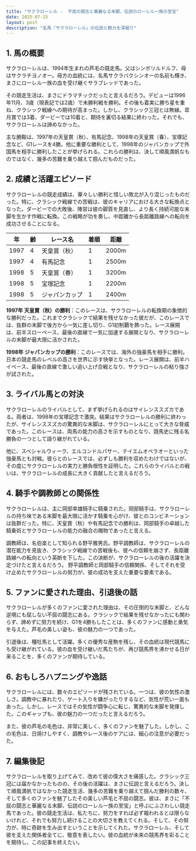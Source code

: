 ```yaml
---
title: "サクラローレル -  不屈の闘志と華麗なる末脚、伝説のローレル一族の至宝"
date: 2025-07-15
layout: post
description: "名馬『サクラローレル』の伝説と魅力を深堀り"
---
```


## 1. 馬の概要

サクラローレルは、1994年生まれの芦毛の競走馬。父はシンボリルドルフ、母はサクラチヨノオー。母方の血統には、名馬サクラバクシンオーの名前も輝き、まさにローレル一族の血を受け継ぐサラブレッドであった。

その競走生活は、まさにドラマチックだったと言えるだろう。デビューは1996年11月、3歳（現表記では2歳）で未勝利戦を勝利。その後も着実に勝ち星を重ね、クラシック戦線への期待が高まった。しかし、クラシック三冠とは無縁。皐月賞では3着、ダービーでは10着と、期待を裏切る結果に終わった。それでも、サクラローレルは諦めなかった。

主な勝鞍は、1997年の天皇賞（秋）、有馬記念、1998年の天皇賞（春）、宝塚記念など、G1レースを4勝。他に重要な勝利として、1998年のジャパンカップで外国馬を相手に勝利したことが挙げられる。これらの勝利は、決して順風満帆なものではなく、幾多の苦難を乗り越えて掴んだものだった。


## 2. 成績と活躍エピソード

サクラローレルの競走成績は、華々しい勝利と惜しい敗北が入り混じったものだった。特に、クラシック戦線での苦戦は、彼のキャリアにおける大きな転換点となった。ダービーでの大敗後、陣営は彼の脚質を見直し、より長く持続可能な末脚を生かす作戦に転換。この戦略が功を奏し、中距離から長距離路線への転向を成功させることになる。

| 年 | 齢 | レース名          | 着順 | 距離 |
|----|----|-----------------|-----|-----|
| 1997 | 4 | 天皇賞（秋）      | 1   | 2000m |
| 1997 | 4 | 有馬記念          | 1   | 2500m |
| 1998 | 5 | 天皇賞（春）      | 1   | 3200m |
| 1998 | 5 | 宝塚記念          | 1   | 2200m |
| 1998 | 5 | ジャパンカップ      | 1   | 2400m |


**1997年 天皇賞（秋）の勝利**：このレースは、サクラローレルの転換期の象徴的な勝利だった。これまでクラシックで結果を残せなかった彼だが、このレースでは、抜群の末脚で後方から一気に差し切り、G1初制覇を飾った。レース展開は、前半スローペース、最後の直線で一気に加速する展開となり、サクラローレルの末脚が最大限に活かされた。

**1998年 ジャパンカップの勝利**：このレースでは、海外の強豪馬を相手に勝利。日本の競走馬のレベルの高さを世界に示す快挙となった。レース展開は、前半ハイペース、最後の直線で激しい追い上げ合戦となり、サクラローレルの粘り強さが試された。


## 3. ライバル馬との対決

サクラローレルのライバルとして、まず挙げられるのはサイレンススズカである。両者は、1998年の宝塚記念で激突。結果はサクラローレルの勝利に終わったが、サイレンススズカの驚異的な末脚は、サクラローレルにとって大きな脅威であった。このレースは、両馬の能力の高さを示すものとなり、競馬史に残る名勝負の一つとして語り継がれている。

他に、スペシャルウィーク、エルコンドルパサー、テイエムオペラオーといった強豪馬とも対戦。彼らとのレースでは、必ずしも勝利を収めたわけではないが、その度にサクラローレルの実力と勝負根性を証明した。これらのライバルとの戦いは、サクラローレルの成長に大きく貢献したと言えるだろう。


## 4. 騎手や調教師との関係性

サクラローレルは、主に岡部幸雄騎手に騎乗された。岡部騎手は、サクラローレルの持ち味である末脚を最大限に活かす騎乗を心がけ、彼とのコンビネーションは抜群だった。特に、天皇賞（秋）や有馬記念での勝利は、岡部騎手の卓越した騎乗術とサクラローレルの能力の融合の賜物であったと言える。

調教師は、名伯楽として知られる野平雅男氏。野平調教師は、サクラローレルの潜在能力を見抜き、クラシック戦線での苦戦後も、彼への信頼を崩さず、長距離路線への転向という英断を下した。この決断が、サクラローレルの後の活躍を決定づけたと言えるだろう。  野平調教師と岡部騎手の信頼関係、そしてそれを受け止めたサクラローレルの努力が、彼の成功を支えた重要な要素である。


## 5. ファンに愛された理由、引退後の話

サクラローレルが多くのファンに愛された理由は、その圧倒的な末脚と、どんな逆境にも屈しない不屈の闘志にある。クラシックで結果を残せなかったにも関わらず、諦めずに努力を続け、G1を4勝もしたことは、多くのファンに感動と勇気を与えた。芦毛の美しい姿も、彼の魅力の一つであった。

引退後は、種牡馬として活躍。多くの優秀な産駒を残し、その血統は現代競馬にも受け継がれている。彼の血を受け継いだ馬たちが、再び競馬界を沸かせる日が来ることを、多くのファンが期待している。


## 6. おもしろハプニングや逸話

サクラローレルには、数々のエピソードが残されている。一つは、彼の気性の激しさ。調教中に暴れたり、ゲート入りを嫌がったりするなど、気性が荒い一面もあった。しかし、レースではその気性が闘争心に転じ、驚異的な末脚を発揮した。このギャップも、彼の魅力の一つだったと言えるだろう。

また、彼の芦毛の毛色は、非常に美しく、多くのファンを魅了した。しかし、この毛色は、日焼けしやすく、調教やレース後のケアには、細心の注意が必要だった。


## 7. 編集後記

サクラローレルを取り上げてみて、改めて彼の偉大さを痛感した。クラシック三冠には届かなかったものの、その後の活躍は、まさに伝説と言えるだろう。決して順風満帆ではなかった競走生活、幾多の苦難を乗り越えて掴んだ勝利の数々、そして多くのファンを魅了したその美しい芦毛と不屈の闘志。彼は、まさに「不屈の闘志と華麗なる末脚、伝説のローレル一族の至宝」と呼ぶにふさわしい競走馬であった。彼の競走生活は、私たちに、努力をすれば必ず報われるとは限らないけれど、それでも努力し続けることの大切さを教えてくれる。そして、その努力が、時に奇跡を生み出すということを示してくれた。サクラローレル、そして彼を支えた関係者全てに、敬意を表したい。彼の血統が未来の競馬界を彩ることを期待し、この記事を終えたい。
